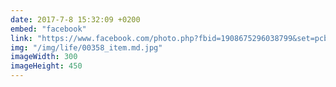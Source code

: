 ```yaml
---
date: 2017-7-8 15:32:09 +0200
embed: "facebook"
link: "https://www.facebook.com/photo.php?fbid=1908675296038799&set=pcb.1908644666041862&type=3&theater"
img: "/img/life/00358_item.md.jpg"
imageWidth: 300
imageHeight: 450
---
```

